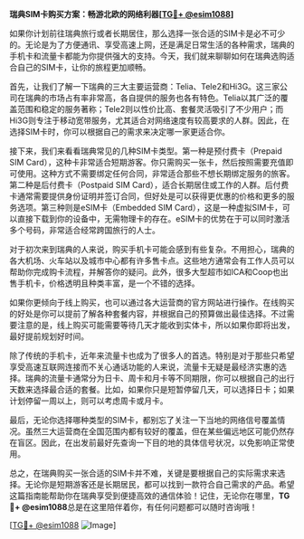 **瑞典SIM卡购买方案：畅游北欧的网络利器[[TG💪+ @esim1088](https://t.me/s/esim1088)]**

如果你计划前往瑞典旅行或者长期居住，那么选择一张合适的SIM卡是必不可少的。无论是为了方便通讯、享受高速上网，还是满足日常生活的各种需求，瑞典的手机卡和流量卡都能为你提供强大的支持。今天，我们就来聊聊如何在瑞典选购适合自己的SIM卡，让你的旅程更加顺畅。

首先，让我们了解一下瑞典的三大主要运营商：Telia、Tele2和Hi3G。这三家公司在瑞典的市场占有率非常高，各自提供的服务也各有特色。Telia以其广泛的覆盖范围和稳定的服务著称；Tele2则以性价比高、套餐灵活吸引了不少用户；而Hi3G则专注于移动宽带服务，尤其适合对网络速度有较高要求的人群。因此，在选择SIM卡时，你可以根据自己的需求来决定哪一家更适合你。

接下来，我们来看看瑞典常见的几种SIM卡类型。第一种是预付费卡（Prepaid SIM Card），这种卡非常适合短期游客。你只需购买一张卡，然后按照需要充值即可使用。这种方式不需要绑定任何合同，非常适合那些不想长期绑定服务的旅客。第二种是后付费卡（Postpaid SIM Card），适合长期居住或工作的人群。后付费卡通常需要提供身份证明并签订合同，但好处是可以获得更优惠的价格和更多的服务选项。第三种则是eSIM卡（Embedded SIM Card），这是一种虚拟SIM卡，可以直接下载到你的设备中，无需物理卡的存在。eSIM卡的优势在于可以同时激活多个号码，非常适合经常跨国旅行的人士。

对于初次来到瑞典的人来说，购买手机卡可能会感到有些复杂。不用担心，瑞典的各大机场、火车站以及城市中心都有许多售卡点。这些地方通常会有工作人员可以帮助你完成购卡流程，并解答你的疑问。此外，很多大型超市如ICA和Coop也出售手机卡，价格透明且种类丰富，是一个不错的选择。

如果你更倾向于线上购买，也可以通过各大运营商的官方网站进行操作。在线购买的好处是你可以提前了解各种套餐内容，并根据自己的预算做出最佳选择。不过需要注意的是，线上购买可能需要等待几天才能收到实体卡，所以如果你即将出发，最好提前规划好时间。

除了传统的手机卡，近年来流量卡也成为了很多人的首选。特别是对于那些只希望享受高速互联网连接而不关心通话功能的人来说，流量卡无疑是最经济实惠的选择。瑞典的流量卡通常分为日卡、周卡和月卡等不同期限，你可以根据自己的出行天数来选择最合适的套餐。比如，如果你只是短暂停留几天，可以选择日卡；如果计划停留一周以上，则可以考虑周卡或月卡。

最后，无论你选择哪种类型的SIM卡，都别忘了关注一下当地的网络信号覆盖情况。虽然三大运营商在全国范围内都有较好的覆盖，但在某些偏远地区可能仍然存在盲区。因此，在出发前最好先查询一下目的地的具体信号状况，以免影响正常使用。

总之，在瑞典购买一张合适的SIM卡并不难，关键是要根据自己的实际需求来选择。无论你是短期游客还是长期居民，都可以找到一款符合自己需求的产品。希望这篇指南能帮助你在瑞典享受到便捷高效的通信体验！记住，无论你在哪里，**TG💪+ @esim1088**总是在这里陪伴着你，有任何问题都可以随时咨询哦！

[[TG💪+ @esim1088](https://t.me/s/esim1088) ![Image](https://i.postimg.cc/4NQfJmqS/Snipaste-2025-05-13-00-14-12.png)]